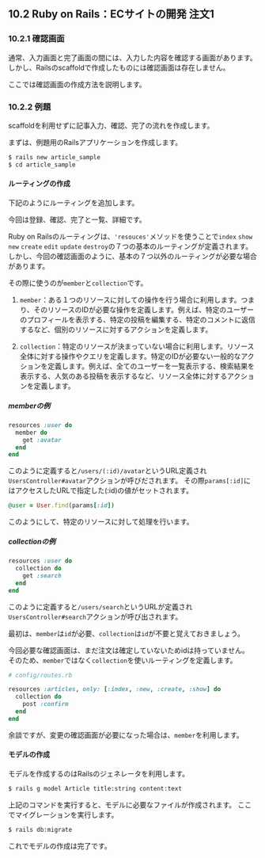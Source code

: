 ## 10.2 Ruby on Rails：ECサイトの開発 注文1

### 10.2.1 確認画面
通常、入力画面と完了画面の間には、入力した内容を確認する画面があります。
しかし、Railsのscaffoldで作成したものには確認画面は存在しません。

ここでは確認画面の作成方法を説明します。

### 10.2.2 例題
scaffoldを利用せずに記事入力、確認、完了の流れを作成します。

まずは、例題用のRailsアプリケーションを作成します。

```sh
$ rails new article_sample
$ cd article_sample
```


#### ルーティングの作成
下記のようにルーティングを追加します。

今回は登録、確認、完了と一覧、詳細です。

Ruby on Railsのルーティングは、`'resouces'`メソッドを使うことで`index` `show` `new` `create` `edit` `update` `destroy`の７つの基本のルーティングが定義されます。
しかし、今回の確認画面のように、基本の７つ以外のルーティングが必要な場合があります。

その際に使うのが`member`と`collection`です。

1. `member`：ある１つのリソースに対しての操作を行う場合に利用します。つまり、そのリソースのIDが必要な操作を定義します。例えば、特定のユーザーのプロフィールを表示する、特定の投稿を編集する、特定のコメントに返信するなど、個別のリソースに対するアクションを定義します。  


2. `collection`：特定のリソースが決まっていない場合に利用します。リソース全体に対する操作やクエリを定義します。特定のIDが必要ない一般的なアクションを定義します。例えば、全てのユーザーを一覧表示する、検索結果を表示する、人気のある投稿を表示するなど、リソース全体に対するアクションを定義します。

##### memberの例
```rb
resources :user do
  member do
    get :avatar
  end
end
```
このように定義すると`/users/(:id)/avatar`というURL定義され
`UsersController#avatar`アクションが呼びだされます。
その際`params[:id]`にはアクセスしたURLで指定した(:id)の値がセットされます。
```rb
@user = User.find(params[:id])
```
このようにして、特定のリソースに対して処理を行います。

##### collectionの例
```rb
resources :user do
  collection do
    get :search
  end
end
```
このように定義すると`/users/search`というURLが定義され
`UsersController#search`アクションが呼び出されます。

最初は、`member`は`id`が必要、`collection`は`id`が不要と覚えておきましょう。

今回必要な確認画面は、まだ注文は確定していないためidは持っていません。
そのため、`member`ではなく`collection`を使いルーティングを定義します。

```rb
# config/routes.rb

resources :articles, only: [:index, :new, :create, :show] do
  collection do
    post :confirm
  end
end
```

余談ですが、変更の確認画面が必要になった場合は、`member`を利用します。

#### モデルの作成
モデルを作成するのはRailsのジェネレータを利用します。

```sh
$ rails g model Article title:string content:text
```

上記のコマンドを実行すると、モデルに必要なファイルが作成されます。
ここでマイグレーションを実行します。

```sh
$ rails db:migrate
```

これでモデルの作成は完了です。
